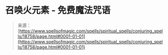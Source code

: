 <!--yml

category: 未分类

date: 2024-06-12 19:00:26

-->

# 召唤火元素 - 免费魔法咒语

> 来源：[https://www.spellsofmagic.com/spells/spiritual_spells/conjuring_spells/18758/page.html#0001-01-01](https://www.spellsofmagic.com/spells/spiritual_spells/conjuring_spells/18758/page.html#0001-01-01)
